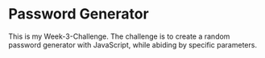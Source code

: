 # Password Generator
This is my Week-3-Challenge. The challenge is to create a random password generator with JavaScript, while abiding by specific parameters.
